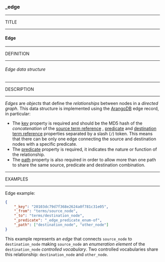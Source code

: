 ### _edge



------
TITLE

------

#### Edge



------
DEFINITION

------

###### Edge data structure



------
DESCRIPTION

------

*Edges* are *objects* that define the *relationships* between nodes in a *directed graph*. This data structure is implemented using the [ArangoDB](https://www.arangodb.com) edge record, in particular:

- The [key](_key) property is required and should be the MD5 hash of the *concatenation* of the [source term reference](_from) , [predicate](_predicate) and [destination term reference](_to) properties separated by a slash (`/`) token. This means that there can be only one edge connecting the source and destination nodes with a specific predicate.
- The [predicate](_predicate) property is required, it indicates the nature or function of the relationship.
- The [path](_path) property is also required in order to allow more than one path to share the same source, predicate and destination combination.



------
EXAMPLES

------

Edge example:

```json
{
	"_key": "20103dc79d7f368e2624a0f781c31e05",
	"_from": "terms/source_node",
	"_to": "terms/destination_node",
	"_predicate": "_edge_predicate_enum-of",
	"_path": ["destination_node", "other_node"]
}
```

This example represents an *edge* that connects `source_node` to `destination_node` making `source_node` an *enumeration element* of the `destination_node` *controlled vocabulary*. Two controlled vocabularies share this relationship: `destination_node` and `other_node`.